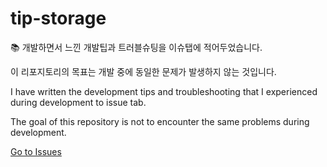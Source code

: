 # tip-storage

📚 개발하면서 느낀 개발팁과 트러블슈팅을 이슈탭에 적어두었습니다.

이 리포지토리의 목표는 개발 중에 동일한 문제가 발생하지 않는 것입니다.

I have written the development tips and troubleshooting that I experienced during development to issue tab.

The goal of this repository is not to encounter the same problems during development.

[Go to Issues](https://github.com/suno0140/tip-storage/issues)
